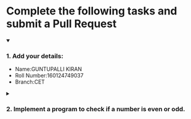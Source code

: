 # Complete the following tasks and submit a Pull Request
<details open>
<summary><h3>1. Add your details: </h3></summary>
<ul>
  <li> Name:GUNTUPALLI KIRAN </li>
  <li> Roll Number:160124749037 </li>
  <li> Branch:CET </li>
</ul>
</details>
<details>
<summary><h3> 2. Implement a program to check if a number is even or odd. </h3></summary>
<ul>
  <li> Create a new file in the repository and add your code. </li>
  <li> Use any programming language of your choice. </li>
</ul>
</details>
